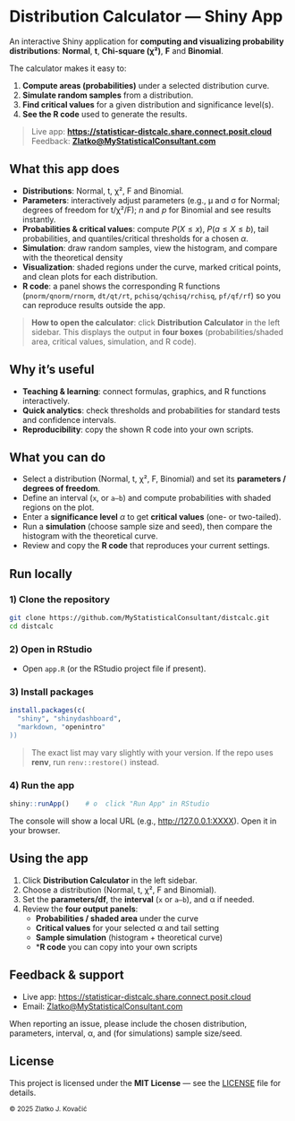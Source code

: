 # Distribution Calculator — Shiny App

An interactive Shiny application for **computing and visualizing probability 
distributions**: **Normal**, **t**, **Chi-square (χ²)**, **F** and **Binomial**.

The calculator makes it easy to:

1. **Compute areas (probabilities)** under a selected distribution curve.
2. **Simulate random samples** from a distribution.
3. **Find critical values** for a given distribution and significance level(s).
4. **See the R code** used to generate the results.

> Live app: **https://statisticar-distcalc.share.connect.posit.cloud**  
> Feedback: **Zlatko@MyStatisticalConsultant.com**

## What this app does

- **Distributions**: Normal, t, χ², F and Binomial.
- **Parameters**: interactively adjust parameters (e.g., μ and σ for Normal; degrees 
of freedom for t/χ²/F); *n* and *p* for Binomial and see results instantly.  
- **Probabilities & critical values**: compute $P(X \le x)$, $P(a \le X \le b)$, 
tail probabilities, and quantiles/critical thresholds for a chosen $\alpha$.
- **Simulation**: draw random samples, view the histogram, and compare with 
the theoretical density
- **Visualization**: shaded regions under the curve, marked critical points, 
and clean plots for each distribution.
- **R code**: a panel shows the corresponding R functions 
(`pnorm/qnorm/rnorm`, `dt/qt/rt`, `pchisq/qchisq/rchisq`, `pf/qf/rf`) 
so you can reproduce results outside the app.

> **How to open the calculator**: click **Distribution Calculator** in the left sidebar.
This displays the output in **four boxes** (probabilities/shaded area, critical 
values, simulation, and R code).

## Why it’s useful

- **Teaching & learning**: connect formulas, graphics, and R functions interactively.
- **Quick analytics**: check thresholds and probabilities for standard tests and 
confidence intervals.
- **Reproducibility**: copy the shown R code into your own scripts.

## What you can do

- Select a distribution (Normal, t, χ², F, Binomial) and set its **parameters / degrees of freedom**.
- Define an interval (`x`, or `a–b`) and compute probabilities with shaded regions on the plot.
- Enter a **significance level** $\alpha$ to get **critical values** (one- or two-tailed).
- Run a **simulation** (choose sample size and seed), then compare the histogram with the theoretical curve.
- Review and copy the **R code** that reproduces your current settings.

## Run locally

### 1) Clone the repository

```bash
git clone https://github.com/MyStatisticalConsultant/distcalc.git
cd distcalc
```

### 2) Open in RStudio

- Open `app.R` (or the RStudio project file if present).

### 3) Install packages

```r
install.packages(c(
  "shiny", "shinydashboard",
  "markdown, "openintro"
))
```

> The exact list may vary slightly with your version. If the repo uses **renv**, run `renv::restore()` instead.

### 4) Run the app

```r
shiny::runApp()    # o  click "Run App" in RStudio
```
The console will show a local URL (e.g., http://127.0.0.1:XXXX). Open it in your browser.

## Using the app

1. Click **Distribution Calculator** in the left sidebar.
2. Choose a distribution (Normal, t, χ², F and Binomial).
3. Set the **parameters/df**, the **interval** (`x` or `a–b`), and α if needed.
4. Review the **four output panels**:
   - **Probabilities / shaded area** under the curve
   - **Critical values** for your selected α and tail setting
   - **Sample simulation** (histogram + theoretical curve)
   - ***R code** you can copy into your own scripts

## Feedback & support

- Live app: https://statisticar-distcalc.share.connect.posit.cloud
- Email: Zlatko@MyStatisticalConsultant.com

When reporting an issue, please include the chosen distribution, parameters, 
interval, α, and (for simulations) sample size/seed.

## License

This project is licensed under the **MIT License** — see the [LICENSE](LICENSE) file for details.

<sub>© 2025 Zlatko J. Kovačić</sub>
